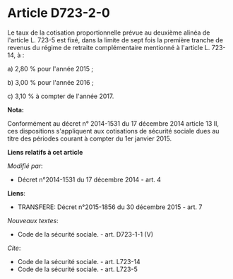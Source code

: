 # Article D723-2-0

Le taux de la cotisation proportionnelle prévue au deuxième alinéa de l'article L. 723-5 est fixé, dans la limite de sept
fois la première tranche de revenus du régime de retraite complémentaire mentionné à l'article L. 723-14, à :

a) 2,80 % pour l'année 2015 ; 

b) 3,00 % pour l'année 2016 ; 

c) 3,10 % à compter de l'année 2017.

**Nota:**

Conformément au décret n° 2014-1531 du 17 décembre 2014 article 13 II, ces dispositions s'appliquent aux cotisations de
sécurité sociale dues au titre des périodes courant à compter du 1er janvier 2015.

**Liens relatifs à cet article**

_Modifié par_:

  - Décret n°2014-1531 du 17 décembre 2014 - art. 4

**Liens**:

  - TRANSFERE: Décret n°2015-1856 du 30 décembre 2015 - art. 7

_Nouveaux textes_:

  - Code de la sécurité sociale. - art. D723-1-1 (V)

_Cite_:

  - Code de la sécurité sociale. - art. L723-14
  - Code de la sécurité sociale. - art. L723-5
